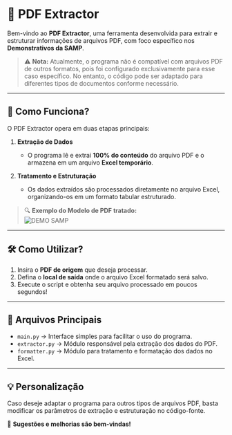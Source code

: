# 📄 PDF Extractor  

Bem-vindo ao **PDF Extractor**, uma ferramenta desenvolvida para extrair e estruturar informações de arquivos PDF, com foco específico nos **Demonstrativos da SAMP**.  

> ⚠️ **Nota:** Atualmente, o programa não é compatível com arquivos PDF de outros formatos, pois foi configurado exclusivamente para esse caso específico. No entanto, o código pode ser adaptado para diferentes tipos de documentos conforme necessário.  

---

## 🚀 **Como Funciona?**  

O PDF Extractor opera em duas etapas principais:  

1. **Extração de Dados**  
   - O programa lê e extrai **100% do conteúdo** do arquivo PDF e o armazena em um arquivo **Excel temporário**.  

2. **Tratamento e Estruturação**  
   - Os dados extraídos são processados diretamente no arquivo Excel, organizando-os em um formato tabular estruturado.  

> 🔍 **Exemplo do Modelo de PDF tratado:**  
> ![DEMO SAMP](https://github.com/user-attachments/assets/7da6e4b5-82ec-4bc8-ae76-5b3972b708b6)


---

## 🛠 **Como Utilizar?**  

1. Insira o **PDF de origem** que deseja processar.  
2. Defina o **local de saída** onde o arquivo Excel formatado será salvo.  
3. Execute o script e obtenha seu arquivo processado em poucos segundos!  

---

## 📌 **Arquivos Principais**  

- `main.py` → Interface simples para facilitar o uso do programa.  
- `extractor.py` → Módulo responsável pela extração dos dados do PDF.  
- `formatter.py` → Módulo para tratamento e formatação dos dados no Excel.  

---

## 💡 **Personalização**  

Caso deseje adaptar o programa para outros tipos de arquivos PDF, basta modificar os parâmetros de extração e estruturação no código-fonte.  

📩 **Sugestões e melhorias são bem-vindas!**  
